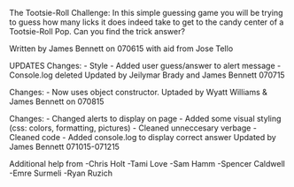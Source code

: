 The Tootsie-Roll Challenge:
  In this simple guessing game you will be trying to guess how many licks it does indeed take to get to the candy center of a Tootsie-Roll Pop.
  Can you find the trick answer?

  Written by James Bennett on 070615 with aid from Jose Tello

UPDATES
Changes:
    - Style
    - Added user guess/answer to alert message
    - Console.log deleted
Updated by Jeilymar Brady and James Bennett 070715

Changes:
    - Now uses object constructor.
 Uptaded by Wyatt Williams & James Bennett on 070815

Changes:
    - Changed alerts to display on page
    - Added some visual styling (css: colors, formatting, pictures)
    - Cleaned unneccesary verbage
    - Cleaned code
    - Added console.log to display correct answer
 Updated by James Bennett 071015-071215

Additional help from
-Chris Holt
-Tami Love
-Sam Hamm
-Spencer Caldwell
-Emre Surmeli
-Ryan Ruzich
